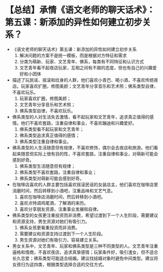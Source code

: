 # 【总结】承情《语文老师的聊天话术》：第五课：新添加的异性如何建立初步关系？

-   《语文老师的聊天话术》第五课：新添加的异性如何建立初步关系
    1.  解决问题的方案不是统一模板，而是根据对方特征和需求
    2.  分类为萌新、玩家、文艺青年、佛系，每类有不同特征和认识方式
    3.  文艺青年看不起夜店玩家，互相之间有不屑的态度，但也有自己的兴趣爱好和小团体
-   描述了玩民谣、摇滚和纹身的人群，他们喜欢小青巴、喝小酒，不喜欢传统夜店。玩家喜欢扩圈，修图美颜；文艺青年分享音乐和艺术照；佛系类型自律，不喜欢玩乐。
    1.  玩家喜欢扩圈，修图美颜；
    2.  文艺青年分享音乐和艺术照；
    3.  佛系类型自律，不喜欢玩乐。
-   佛系类型的人对生活失去激情，看不起玩家和文艺青年，追求真正值得的感情。他们不喜欢套路，注重自律和事业，不喜欢蹦迪和兴趣爱好。
    1.  佛系类型看不起玩家和文艺青年；
    2.  佛系类型追求真正值得的感情；
    3.  佛系类型注重自律和事业。
-   佛系类型的人生活随意但有规律，不喜欢修饰，偶尔会去夜店和旅游。他们看起来随意但实际上很有目的性，不喜欢套路，注重自律和事业，对萌新可能会感到好奇。
    1.  佛系类型生活随意但有规律；
    2.  佛系类型不喜欢套路，注重自律和事业；
    3.  佛系类型对萌新可能会感到好奇。
-   在咖啡店喜欢的人群主要包括喜欢摇滚民谣的女装店主，他们喜欢在咖啡店里消磨时间，然后转移到小酒吧，注重品味和文艺气息。
    1.  喜欢在咖啡店消磨时间，然后转移到小酒吧。
    2.  喜欢点特调鸡尾酒，了解酒的来历。
    3.  喜欢分享朋友资源，注重事业发展和自律。
-   佛系类型的女孩更注重投资而非消费，希望过渡到下一个人生阶段，需要建议和资源支持，男生资源对她们有吸引力。
    1.  佛系女孩更看重投资而非消费。
    2.  需要建议和资源支持过渡到下一个人生阶段。
    3.  男生资源对她们有吸引力，容易建立关系。
-   男女关系中，文艺青年、玩家和佛系类型是三种不同类型的人。文艺青年注重逼格和情商，不喜欢夜店，追求真挚感情；玩家条件好，吸引渣女，但不适合长久恋爱；佛系类型可能适合结婚。建议找结婚对象时避免中间类型。建议将女孩归为这四类，根据类型选择合适的交往方式。